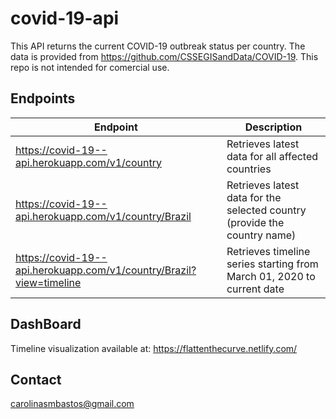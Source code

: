 # covid-19-api

This API returns the current COVID-19 outbreak status per country.
The data is provided from https://github.com/CSSEGISandData/COVID-19. 
This repo is not intended for comercial use.

## Endpoints

| Endpoint  | Description |
| ------------- | ------------- |
| https://covid-19--api.herokuapp.com/v1/country  | Retrieves latest data for all affected countries  |
| https://covid-19--api.herokuapp.com/v1/country/Brazil  | Retrieves latest data for the selected country (provide the country name) |
| https://covid-19--api.herokuapp.com/v1/country/Brazil?view=timeline  | Retrieves timeline series starting from March 01, 2020 to current date  |



## DashBoard

Timeline visualization available at: https://flattenthecurve.netlify.com/


## Contact

carolinasmbastos@gmail.com